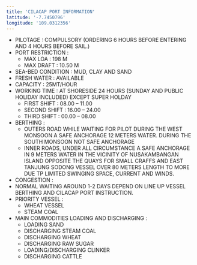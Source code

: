 ```yaml
---
title: 'CILACAP PORT INFORMATION'
latitude: '-7.7450796'
longitude: '109.0312356'
---
```


- PILOTAGE : COMPULSORY (ORDERING 6 HOURS BEFORE ENTERING AND 4 HOURS BEFORE SAIL.)
- PORT RESTRICTION : 
    - MAX LOA : 198 M
    - MAX DRAFT : 10.50 M
- SEA-BED CONDITION : MUD, CLAY AND SAND
- FRESH WATER : AVAILABLE 
- CAPACITY : 25MT/HOUR
- WORKING TIME : AT SHORESIDE 24 HOURS (SUNDAY AND PUBLIC HOLIDAY INCLUDED) EXCEPT SUPER HOLDAY
    - FIRST SHIFT : 08.00 – 11.00 
    - SECOND SHIFT : 16.00 – 24.00
    - THIRD SHIFT : 00.00 – 08.00
- BERTHING :
    - OUTERS ROAD WHILE WAITING FOR PILOT DURING THE WEST MONSOON A SAFE ANCHORAGE 12 METERS WATER. DURING THE SOUTH MONSOON NOT SAFE ANCHORAGE
    - INNER ROADS, UNDER ALL CIRCUMSTANCE A SAFE ANCHORAGE IN 9 METERS WATER IN THE VICINITY OF NUSAKAMBANGAN ISLAND OPPOSITE THE QUAYS FOR SMALL CRAFFS AND EAST TANJUNG SODONG VESSEL OVER 80 METERS LENGTH TO MORE DUE TP LIMITED SWINGING SPACE, CURRENT AND WINDS.
- CONGESTION :
- NORMAL WAITING AROUND 1-2 DAYS DEPEND ON LINE UP VESSEL BERTHING AND CILACAP PORT INSTRUCTION.
- PRIORITY VESSEL :
    - WHEAT VESSEL 
    - STEAM COAL
- MAIN COMMODITIES LOADING AND DISCHARGING :
    - LOADING SAND
    - DISCHARGING STEAM COAL
    - DISCHARGING WHEAT
    - DISCHARGING RAW SUGAR
    - LOADING/DISCHARGING CLINKER
    - DISCHARGING CATTLE
